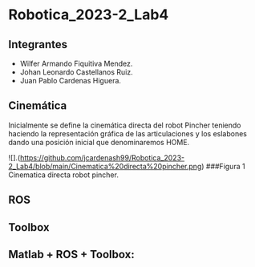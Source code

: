# Robotica_2023-2_Lab4
## Integrantes

- Wilfer Armando Fiquitiva Mendez.
- Johan Leonardo Castellanos Ruiz.
- Juan Pablo Cardenas Higuera.

## Cinemática 
Inicialmente se define la cinemática directa del robot Pincher teniendo haciendo la representación gráfica de las articulaciones y los eslabones dando una posición inicial que denominaremos HOME.

![].(https://github.com/jcardenash99/Robotica_2023-2_Lab4/blob/main/Cinematica%20directa%20pincher.png)
###Figura 1 Cinematica directa robot pincher.

## ROS
## Toolbox
## Matlab + ROS + Toolbox:
